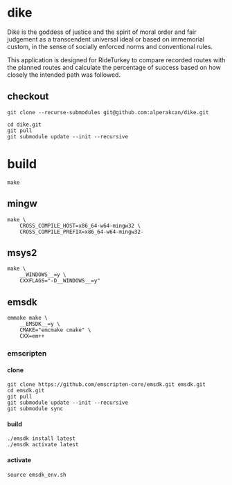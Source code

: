 
# dike

Dike is the goddess of justice and the spirit of moral order and fair judgement as a transcendent universal ideal or based on immemorial custom, in the sense of socially enforced norms and conventional rules.

This application is designed for RideTurkey to compare recorded routes with the planned routes and calculate the percentage of success based on how closely the intended path was followed.


## checkout

    git clone --recurse-submodules git@github.com:alperakcan/dike.git

    cd dike.git
    git pull
    git submodule update --init --recursive

# build

    make

## mingw

    make \
        CROSS_COMPILE_HOST=x86_64-w64-mingw32 \
        CROSS_COMPILE_PREFIX=x86_64-w64-mingw32-

## msys2

    make \
        __WINDOWS__=y \
        CXXFLAGS="-D__WINDOWS__=y"

## emsdk

    emmake make \
        __EMSDK__=y \
        CMAKE="emcmake cmake" \
        CXX=em++

### emscripten

#### clone

    git clone https://github.com/emscripten-core/emsdk.git emsdk.git
    cd emsdk.git
    git pull
    git submodule update --init --recursive
    git submodule sync

#### build

    ./emsdk install latest
    ./emsdk activate latest

#### activate

    source emsdk_env.sh
